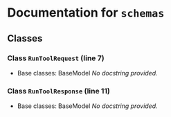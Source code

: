 # Documentation for `schemas`

## Classes

### Class `RunToolRequest` (line 7)
- Base classes: BaseModel
_No docstring provided._

### Class `RunToolResponse` (line 11)
- Base classes: BaseModel
_No docstring provided._
